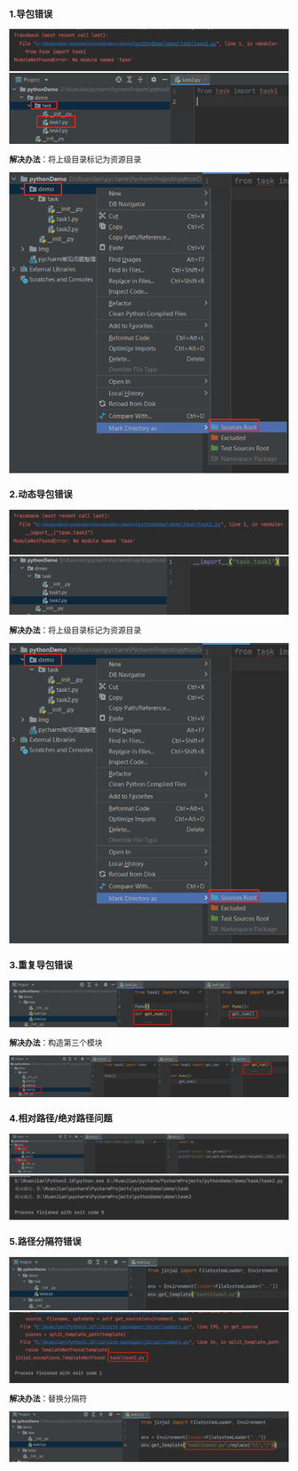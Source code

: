 ### 1.导包错误

![img2](img/img2.png)
![img1](img/img1.png)

**解决办法**：将上级目录标记为资源目录

![img3](img/img3.png)

### 2.动态导包错误

![img5](img/img5.png)
![img4](img/img4.png)

**解决办法**：将上级目录标记为资源目录

![img3](img/img3.png)

### 3.重复导包错误

![img6](img/img6.png)

**解决办法**：构造第三个模块

![img7](img/img7.png)

### 4.相对路径/绝对路径问题

![img8](img/img8.png)
![img9](img/img9.png)

### 5.路径分隔符错误

![img10](img/img10.png)
![img11](img/img11.png)

**解决办法**：替换分隔符

![img12](img/img12.png)